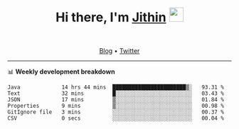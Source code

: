 <h1 align="center">Hi there, I'm <a href="https://jithset.github.io/" target="_blank">Jithin</a> <img
src="https://github.com/blackcater/blackcater/raw/main/images/Hi.gif" height="32" /></h1>

<br />

<p align="center">
  <a href="https://jithset.github.io">Blog</a> •
  <a href="https://twitter.com/jithset">Twitter</a>
</p>

---

📊 **Weekly development breakdown**

<!--START_SECTION:waka-->

```text
Java             14 hrs 44 mins  ███████████████████████▒░   93.31 %
Text             32 mins         █░░░░░░░░░░░░░░░░░░░░░░░░   03.43 %
JSON             17 mins         ▒░░░░░░░░░░░░░░░░░░░░░░░░   01.84 %
Properties       9 mins          ▒░░░░░░░░░░░░░░░░░░░░░░░░   00.98 %
GitIgnore file   3 mins          ░░░░░░░░░░░░░░░░░░░░░░░░░   00.37 %
CSV              0 secs          ░░░░░░░░░░░░░░░░░░░░░░░░░   00.04 %
```

<!--END_SECTION:waka-->

